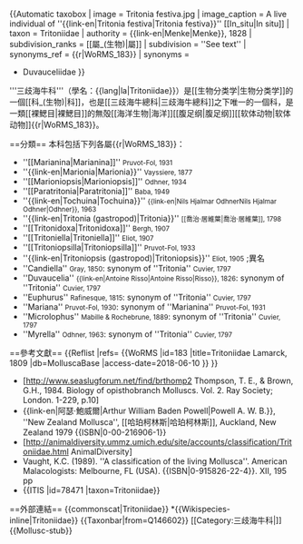 {{Automatic taxobox
 | image = Tritonia festiva.jpg
 | image_caption = A live individual of ''{{link-en|Tritonia festiva|Tritonia festiva}}'' [[In_situ|In situ]]
 | taxon = Tritoniidae
 | authority = {{link-en|Menke|Menke}}, 1828 
 | subdivision_ranks = [[屬_(生物)|屬]]
 | subdivision = ''See text''
 | synonyms_ref = {{r|WoRMS_183}}
 | synonyms = 
* Duvauceliidae
}}

'''三歧海牛科'''（學名：{{lang|la|Tritoniidae}}）是[[生物分类学|生物分类学]]的一個[[科_(生物)|科]]，也是[[三歧海牛總科|三歧海牛總科]]之下唯一的一個科，是一類[[裸鰓目|裸鰓目]]的無殻[[海洋生物|海洋]][[腹足纲|腹足纲]][[软体动物|软体动物]]{{r|WoRMS_183}}。

==分類==
本科包括下列各屬{{r|WoRMS_183}}：
* ''[[Marianina|Marianina]]'' <small>Pruvot-Fol, 1931</small>
* ''{{link-en|Marionia|Marionia}}'' <small>Vayssiere, 1877</small>
* ''<!-- 页面不存在 -->[[Marioniopsis|Marioniopsis]]'' <small>Odhner, 1934</small>
* ''<!-- 页面不存在 -->[[Paratritonia|Paratritonia]]'' <small>Baba, 1949</small>
* ''{{link-en|Tochuina|Tochuina}}'' <small>{{link-en|Nils Hjalmar OdhnerNils Hjalmar Odhner|Odhner}}, 1963</small> 
* ''{{link-en|Tritonia (gastropod)|Tritonia}}'' <small>[[喬治·居維葉|喬治·居維葉]], 1798</small>
* ''<!-- 页面不存在 -->[[Tritonidoxa|Tritonidoxa]]'' <small>Bergh, 1907</small>
* ''<!-- 页面不存在 -->[[Tritoniella|Tritoniella]]'' <small>Eliot, 1907</small>
* ''<!-- 页面不存在 -->[[Tritoniopsilla|Tritoniopsilla]]'' <small>Pruvot-Fol, 1933</small>
* ''{{link-en|Tritoniopsis (gastropod)|Tritoniopsis}}'' <small>Eliot, 1905</small>
;異名
* ''Candiella'' <small>Gray, 1850</small>: synonym of ''Tritonia'' <small>Cuvier, 1797</small>
* ''Duvaucelia'' <small>{{link-en|Antoine Risso|Antoine Risso|Risso}}, 1826</small>: synonym of ''Tritonia'' <small>Cuvier, 1797</small>
* ''Euphurus'' <small>Rafinesque, 1815</small>: synonym of ''Tritonia'' <small>Cuvier, 1797</small>
* ''Mariana'' <small>Pruvot-Fol, 1930</small>: synonym of ''Marianina'' <small>Pruvot-Fol, 1931</small>
* ''Microlophus'' <small>Mabille & Rochebrune, 1889</small>: synonym of ''Tritonia'' <small>Cuvier, 1797</small>
* ''Myrella'' <small>Odhner, 1963</small>: synonym of ''Tritonia'' <small>Cuvier, 1797</small>

==參考文獻==
{{Reflist |refs=
<ref name="WoRMS_183">{{WoRMS |id=183 |title=Tritoniidae Lamarck, 1809 |db=MolluscaBase |access-date=2018-06-10 }}</ref>
}}
* [http://www.seaslugforum.net/find/brthomp2 Thompson, T. E., &  Brown, G.H., 1984. Biology of opisthobranch Molluscs. Vol. 2. Ray Society; London. 1-229, p.10]
* {{link-en|阿瑟·鮑威爾|Arthur William Baden Powell|Powell A. W. B.}}, ''New Zealand Mollusca'', [[哈珀柯林斯|哈珀柯林斯]], Auckland, New Zealand 1979 {{ISBN|0-00-216906-1}}
* [http://animaldiversity.ummz.umich.edu/site/accounts/classification/Tritoniidae.html AnimalDiversity]
* Vaught, K.C. (1989). ''A classification of the living Mollusca''. American Malacologists: Melbourne, FL (USA). {{ISBN|0-915826-22-4}}. XII, 195 pp
* {{ITIS |id=78471 |taxon=Tritoniidae}}

==外部連結==
{{commonscat|Tritoniidae}}
*{{Wikispecies-inline|Tritoniidae}}
{{Taxonbar|from=Q146602}}
[[Category:三歧海牛科|]]
{{Mollusc-stub}}